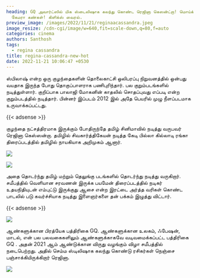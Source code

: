 ```yaml
---
heading: GQ அவார்ட்ஸில் மிக ஸ்டைலிஷாக கலந்து கொண்ட ரெஜினா கெஸன்ட்றா! மொய்க்கும்
  கேமரா கண்கள்! கிளிக்ஸ் வைரல்.
preview_image: /images/2022/11/21/reginaacassandra.jpeg
image_resize: /cdn-cgi/image/w=640,fit=scale-down,q=80,f=auto
categories: cinema
authors: Santhosh
tags:
  - regina cassandra
title: regina-cassandra-new-hot
date: 2022-11-21 10:06:47 +0530
---
```

ஸ்பிலாஷ் என்ற ஒரு குழந்தைகளின் தொலைகாட்சி ஒலிபரப்பு நிறுவனத்தில் ஒன்பது வயதாக இருந்த போது தொகுப்பாளராக பணிபுரிந்தார். பல குறும்படங்களில் நடித்துள்ளார். குறிப்பாக பாலாஜி மோகனின் காதலில் சொதப்புவது எப்படி என்ற குறும்படத்தில் நடித்தார். பின்னர் இப்படம் 2012 இல் அதே பெயரில் முழு நீளப்படமாக உருவாக்கப்பட்டது.

{{< adsense >}}

குழந்தை நட்சத்திரமாக இருக்கும் போதிருந்தே  தமிழ் சினிமாவில் நடித்து வருபவர் ரெஜினா கெஸ்ஸன்றா. தமிழில் சிவகார்த்திகேயன் நடித்த கேடி பில்லா கில்லாடி ரங்கா திரைப்படத்தில் தமிழில் நாயகியாக அறிமுகம் ஆனார். 

![](/images/2022/11/21/regina-cassandra-new-hot.jpeg)



![](/images/2022/11/21/regina-cassandra-new-hot2.jpeg)

அதை தொடர்ந்து தமிழ் மற்றும் தெலுங்கு படங்களில் தொடர்ந்து நடித்து வருகிறார். சமீபத்தில் வெளியான சரவணன் இருக்க பயமேன் திரைப்படத்தில் நடிகர் உதயநிதியுடன் எம்புட்டு இருக்குது ஆசை என்ற இரட்டை அர்த்த  வரிகள் கொண்ட பாடலில்  படு கவர்ச்சியாக நடித்து இளைஞர்களை  தன்  பக்கம் இழுத்து விட்டார்.

{{< adsense >}}

![](/images/2022/11/21/regina-cassandra-new-hot4.jpeg)


ஆண்களுக்கான பிரத்யேக பத்திரிகை GQ. ஆண்களுக்கான உலகம், ஃபேஷன், மாடல், என் பல பலவகைகளிலும் ஆண்களுக்காகவே வடிவமைக்கப்பட்ட பத்திரிகை GQ .  அதன் 2021 ஆம் ஆண்டுக்கான விருது வழங்கும் விழா சமீபத்தில் நடைபெற்றது. அதில் செம்ம ஸ்டிலிஷாக கலந்து கொண்டு ரசிகர்கள் நெஞ்சை பஞ்சாக்கியிருக்கிறார் ரெஜினா.

![](/images/2022/11/21/regina-cassandra-new-hot6.jpeg)
